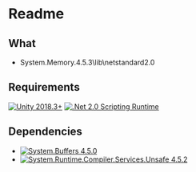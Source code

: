 # Readme

## What

- System.Memory.4.5.3\lib\netstandard2.0

## Requirements
[![Unity 2018.3+](https://img.shields.io/badge/unity-2018.3+-brightgreen.svg?style=flat&logo=unity&cacheSeconds=2592000)](https://unity3d.com/get-unity/download/archive)
[![.Net 2.0 Scripting Runtime](https://img.shields.io/badge/.NET-2.0-blueviolet.svg?style=flat&cacheSeconds=2592000)](https://docs.unity3d.com/2019.1/Documentation/Manual/ScriptingRuntimeUpgrade.html)

## Dependencies

- [![System.Buffers 4.5.0](https://img.shields.io/badge/System.Buffer-4.5.0+-brightgreen.svg?style=flat&cacheSeconds=2592000)](https://github.com/worldreaver/SystemBuffers/tree/4.5.0)
- [![System.Runtime.Compiler.Services.Unsafe 4.5.2](https://img.shields.io/badge/System.Runtime.Compiler.Services.Unsafe-4.5.2+-brightgreen.svg?style=flat&cacheSeconds=2592000)](https://github.com/worldreaver/SystemRuntimeCompilerServicesUnsafe/tree/4.5.2)

